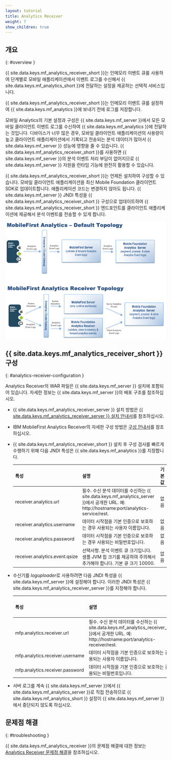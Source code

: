 ```yaml
---
layout: tutorial
title: Analytics Receiver
weight: 7
show_children: true
---
```

<!-- NLS_CHARSET=UTF-8 -->
## 개요
{: #overview }

{{ site.data.keys.mf_analytics_receiver_short }}는 인메모리 이벤트 큐를 사용하여 단계별로 모바일 애플리케이션에서 이벤트 로그를 수신해서 {{ site.data.keys.mf_analytics_short }}에 전달하는 설정을 제공하는 선택적 서비스입니다.

{{ site.data.keys.mf_analytics_receiver_short }}는 인메모리 이벤트 큐를 설정하여 {{ site.data.keys.mf_analytics }}에 보내기 전에 로그를 저장합니다. 

모바일 Analytics의 기본 설정과 구성은 {{ site.data.keys.mf_server }}에서 모든 모바일 클라이언트 이벤트 로그를 수신하여 {{ site.data.keys.mf_analytics }}에 전달하는 것입니다. 디바이스가 너무 많은 경우, 모바일 클라이언트 애플리케이션의 사용량이 높고 클라이언트 애플리케이션에서 기록되고 전송되는 분석 데이터가 많아서 {{ site.data.keys.mf_server }} 성능에 영향을 줄 수 있습니다. {{ site.data.keys.mf_analytics_receiver_short }}를 사용하면 {{ site.data.keys.mf_server }}의 분석 이벤트 처리 부담이 없어지므로 {{ site.data.keys.mf_server }} 자원을 런타임 기능에 완전히 활용할 수 있습니다. 

{{ site.data.keys.mf_analytics_receiver_short }}는 언제든 설치하여 구성할 수 있습니다. 모바일 클라이언트 애플리케이션을 최신 Mobile Foundation 클라이언트 SDK로 업데이트합니다. 애플리케이션 코드는 변경하지 않아도 됩니다. {{ site.data.keys.mf_server }} JNDI 특성을 {{ site.data.keys.mf_analytics_receiver_short }} 구성으로 업데이트하여 {{ site.data.keys.mf_analytics_receiver_short }} 엔드포인트를 클라이언트 애플리케이션에 제공해서 분석 이벤트를 전송할 수 있게 합니다. 

![Analytics Receiver 토폴로지](AnalyticsTopology.png)

## {{ site.data.keys.mf_analytics_receiver_short }} 구성
{: #analytics-receiver-configuration }

Analytics Receiver의 WAR 파일은 {{ site.data.keys.mf_server }} 설치에 포함되어 있습니다. 자세한 정보는 {{ site.data.keys.mf_server }}의 배포 구조를 참조하십시오. 

* {{ site.data.keys.mf_analytics_receiver_server }} 설치 방법은 [{{ site.data.keys.mf_analytics_receiver_server }} 설치 안내서](../../installation-configuration/production/analyticsreceiver/installation)를 참조하십시오.
* IBM MobileFirst Analytics Receiver의 자세한 구성 방법은 [구성 안내서](../../installation-configuration/production/analyticsreceiver/configuration)를 참조하십시오. 

* {{ site.data.keys.mf_analytics_receiver_short }} 설치 후 구성 검사를 빠르게 수행하기 위해 다음 JNDI 특성은 {{ site.data.keys.mf_analytics }}를 지정합니다. 

  | 특성                               |설명                                           | 기본값 |
  |------------------------------------|-------------------------------------------------------|---------------|
  | receiver.analytics.url                  | 필수. 수신 분석 데이터를 수신하는 {{ site.data.keys.mf_analytics_server }}에서 공개한 URL. 예: http://hostname:port/analytics-service/rest. | 없음 |
  | receiver.analytics.username             | 데이터 시작점을 기본 인증으로 보호하는 경우 사용되는 사용자 이름입니다. | 없음 |
  | receiver.analytics.password             | 데이터 시작점을 기본 인증으로 보호하는 경우 사용되는 비밀번호입니다. | 없음 |
  | receiver.analytics.event.qsize          | 선택사항. 분석 이벤트 큐 크기입니다. 샘플 JVM 힙 크기를 제공하여 주의해서 추가해야 합니다. 기본 큐 크기 10000.  | 없음 |

* 수신기를 *loguploader*로 사용하려면 다음 JNDI 특성을 {{ site.data.keys.mf_server }}에 설정해야 합니다. 이러한 JNDI 특성은 {{ site.data.keys.mf_analytics_receiver_server }}를 지정해야 합니다. 

  | 특성                               |설명                                           | 기본값 |
  |------------------------------------|-------------------------------------------------------|---------------|
  | mfp.analytics.receiver.url                  | 필수. 수신 분석 데이터를 수신하는 {{ site.data.keys.mf_analytics_receiver_server }}에서 공개한 URL. 예: http://hostname:port/analytics-receiver/rest. | 없음 |
  | mfp.analytics.receiver.username             | 데이터 시작점을 기본 인증으로 보호하는 경우 사용되는 사용자 이름입니다. | 없음 |
  | mfp.analytics.receiver.password             | 데이터 시작점을 기본 인증으로 보호하는 경우 사용되는 비밀번호입니다. | 없음 |

* 서버 로그를 계속 {{ site.data.keys.mf_server }}에서 {{ site.data.keys.mf_analytics_server }}로 직접 전송하므로 {{ site.data.keys.mf_analytics_short }} 설정이 {{ site.data.keys.mf_server }}에서 중단되지 않도록 하십시오. 

## 문제점 해결
{: #troubleshooting }

{{ site.data.keys.mf_analytics_receiver }}의 문제점 해결에 대한 정보는 [Analytics Receiver 문제점 해결](../../troubleshooting/analyticsreceiver/)을 참조하십시오.
